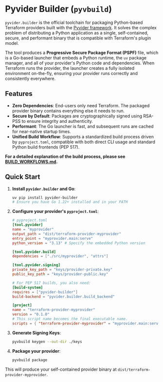 # Pyvider Builder (`pyvbuild`)

`pyvider.builder` is the official toolchain for packaging Python-based Terraform providers built with the [Pyvider framework](https://github.com/provide-io/pyvider). It solves the complex problem of distributing a Python application as a single, self-contained, secure, and performant binary that is compatible with Terraform's plugin model.

The tool produces a **Progressive Secure Package Format (PSPF)** file, which is a Go-based launcher that embeds a Python runtime, the `uv` package manager, and all of your provider's Python code and dependencies. When Terraform runs the provider, the launcher creates a fully isolated environment on-the-fly, ensuring your provider runs correctly and consistently everywhere.

## Features

- **Zero Dependencies**: End-users only need Terraform. The packaged provider binary contains everything else it needs to run.
- **Secure by Default**: Packages are cryptographically signed using RSA-PSS to ensure integrity and authenticity.
- **Performant**: The Go launcher is fast, and subsequent runs are cached for near-native startup times.
- **Unified Build Workflow**: Supports a standardized build process driven by `pyproject.toml`, compatible with both direct CLI usage and standard Python build frontends (PEP 517).

**For a detailed explanation of the build process, please see [BUILD_WORKFLOWS.md](./BUILD_WORKFLOWS.md).**

## Quick Start

1.  **Install `pyvider.builder` and Go**:
    ```sh
    uv pip install pyvider-builder
    # Ensure you have Go 1.22+ installed and in your PATH
    ```

2.  **Configure your provider's `pyproject.toml`**:
    ```toml
    # pyproject.toml
    [tool.pyvider]
    name = "myprovider"
    output_path = "dist/terraform-provider-myprovider"
    entry_point = "myprovider.main:serve"
    python_version = "3.13" # Specify the embedded Python version

    [tool.pyvider.build]
    dependencies = ["./src/myprovider", "attrs"]

    [tool.pyvider.signing]
    private_key_path = "keys/provider-private.key"
    public_key_path = "keys/provider-public.key"

    # For PEP 517 builds, you also need:
    [build-system]
    requires = ["pyvider-builder"]
    build-backend = "pyvider.builder.build_backend"

    [project]
    name = "terraform-provider-myprovider"
    version = "0.1.0"
    # This script name becomes the final executable name.
    scripts = { "terraform-provider-myprovider" = "myprovider.main:serve" }
    ```

3.  **Generate Signing Keys**:
    ```sh
    pyvbuild keygen --out-dir ./keys
    ```

4.  **Package your provider**:
    ```sh
    pyvbuild package
    ```

This will produce your self-contained provider binary at `dist/terraform-provider-myprovider`.
